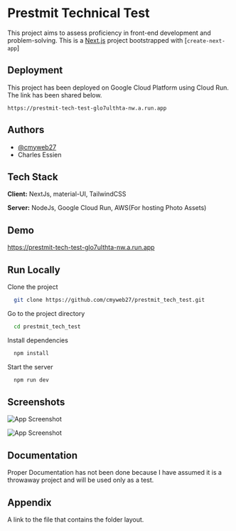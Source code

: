 
# Prestmit Technical Test

This project aims to assess proficiency in front-end development and problem-solving.
This is a [Next.js](https://nextjs.org/) project bootstrapped with [`create-next-app`]

## Deployment

This project has been deployed on Google Cloud Platform using Cloud Run. The link has been shared below.

```link
https://prestmit-tech-test-glo7ulthta-nw.a.run.app
```


## Authors

- [@cmyweb27](https://github.com/cmyweb27/prestmit_tech_test)
- Charles Essien

## Tech Stack

**Client:** NextJs, material-UI, TailwindCSS

**Server:** NodeJs, Google Cloud Run, AWS(For hosting Photo Assets)


## Demo


https://prestmit-tech-test-glo7ulthta-nw.a.run.app
## Run Locally

Clone the project

```bash
  git clone https://github.com/cmyweb27/prestmit_tech_test.git
```

Go to the project directory

```bash
  cd prestmit_tech_test
```

Install dependencies

```bash
  npm install
```

Start the server

```bash
  npm run dev
```


## Screenshots

![App Screenshot](https://prestmit-tech-test.s3.eu-west-1.amazonaws.com/prestmit_homepage-img1.png)


![App Screenshot](https://prestmit-tech-test.s3.eu-west-1.amazonaws.com/prestmit_homepage-img2.png)


## Documentation

Proper Documentation has not been done because I have assumed it is a throwaway project and will be used only as a test.


## Appendix

A link to the file that contains the folder layout.


